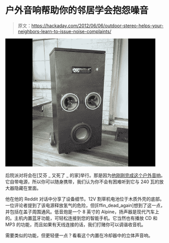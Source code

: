 # 户外音响帮助你的邻居学会抱怨噪音

> 原文：<https://hackaday.com/2012/06/06/outdoor-stereo-helps-your-neighbors-learn-to-issue-noise-complaints/>

![](img/404cff7906cbbf58dc4af8e0c80ebbe9.png "outdoor-stereo-will-have-your-neighbors-calling-the-cops")

后院派对将会在[艾芬 _ 又死了 _ 的家]举行。那是因为[他刚刚完成这个户外音响](http://imgur.com/a/YYheW#0)。它自带电源，所以你可以随身携带，我们认为你不会有困难听到它与 240 瓦的放大器隐藏在里面。

他在他的 Reddit 对话中分享了设备细节。12V 割草机电池位于木质外壳的底部。一位评论者提到了该电源释放氢气的危险，但[Effin_dead_again]想到了这一点，并包括在盖子周围通风。低音炮是一个 8 英寸的 Alpine，扬声器是现代汽车上的。主机内置蓝牙功能，可轻松连接到您的智能手机。它当然也有播放 CD 和 MP3 的功能，而且如果有天线连接的话，我们打赌你可以调谐收音机。

需要类似的功能，但更轻便一点？看看这个内置在冷却器中的立体声音响。